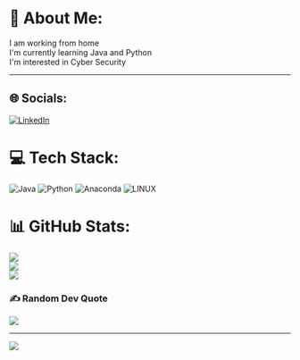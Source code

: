 # 💫 About Me:
I am working from home<br>I'm currently learning Java and Python<br>I'm interested in Cyber Security

---


## 🌐 Socials:
[![LinkedIn](https://img.shields.io/badge/LinkedIn-%230077B5.svg?logo=linkedin&logoColor=white)](https://linkedin.com/in/https://www.linkedin.com/in/h%C3%BCseyin-ince/) 

# 💻 Tech Stack:
![Java](https://img.shields.io/badge/java-%23ED8B00.svg?style=for-the-badge&logo=java&logoColor=white) ![Python](https://img.shields.io/badge/python-3670A0?style=for-the-badge&logo=python&logoColor=ffdd54) ![Anaconda](https://img.shields.io/badge/Anaconda-%2344A833.svg?style=for-the-badge&logo=anaconda&logoColor=white) ![LINUX](https://img.shields.io/badge/Linux-FCC624?style=for-the-badge&logo=linux&logoColor=black)
# 📊 GitHub Stats:
![](https://github-readme-stats.vercel.app/api?username=hthin&theme=vue-dark&hide_border=false&include_all_commits=false&count_private=false)<br/>
![](https://github-readme-streak-stats.herokuapp.com/?user=hthin&theme=vue-dark&hide_border=false)<br/>
![](https://github-readme-stats.vercel.app/api/top-langs/?username=hthin&theme=vue-dark&hide_border=false&include_all_commits=false&count_private=false&layout=compact)

### ✍️ Random Dev Quote
![](https://quotes-github-readme.vercel.app/api?type=horizontal&theme=tokyonight)

---
[![](https://visitcount.itsvg.in/api?id=hthin&icon=0&color=0)](https://visitcount.itsvg.in)

<!-- Proudly created with GPRM ( https://gprm.itsvg.in ) -->
